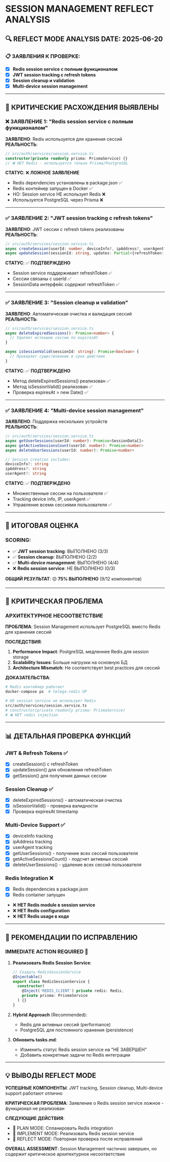 # SESSION MANAGEMENT REFLECT ANALYSIS

## 🔍 REFLECT MODE ANALYSIS DATE: 2025-06-20

### 📋 **ЗАЯВЛЕНИЯ К ПРОВЕРКЕ:**
- [x] **Redis session service с полным функционалом**
- [x] **JWT session tracking с refresh tokens**  
- [x] **Session cleanup и validation**
- [x] **Multi-device session management**

---

## 🚨 **КРИТИЧЕСКИЕ РАСХОЖДЕНИЯ ВЫЯВЛЕНЫ**

### **❌ ЗАЯВЛЕНИЕ 1: "Redis session service с полным функционалом"**

**ЗАЯВЛЕНО**: Redis используется для хранения сессий  
**РЕАЛЬНОСТЬ**: 
```typescript
// src/auth/services/session.service.ts
constructor(private readonly prisma: PrismaService) {}
// ❌ НЕТ Redis - используется только Prisma/PostgreSQL
```

**СТАТУС**: ❌ **ЛОЖНОЕ ЗАЯВЛЕНИЕ**
- Redis dependencies установлены в package.json ✅
- Redis контейнер запущен в Docker ✅  
- НО: Session service НЕ использует Redis ❌
- Используется PostgreSQL через Prisma ❌

---

### **✅ ЗАЯВЛЕНИЕ 2: "JWT session tracking с refresh tokens"**

**ЗАЯВЛЕНО**: JWT сессии с refresh tokens реализованы  
**РЕАЛЬНОСТЬ**:
```typescript
// src/auth/services/session.service.ts
async createSession(userId: number, deviceInfo?, ipAddress?, userAgent?): Promise<SessionData>
async updateSession(sessionId: string, updates: Partial<{refreshToken: string, ...}>)
```

**СТАТУС**: ✅ **ПОДТВЕРЖДЕНО**
- Session service поддерживает refreshToken ✅
- Сессии связаны с userId ✅
- SessionData интерфейс содержит refreshToken ✅

---

### **✅ ЗАЯВЛЕНИЕ 3: "Session cleanup и validation"**

**ЗАЯВЛЕНО**: Автоматическая очистка и валидация сессий  
**РЕАЛЬНОСТЬ**:
```typescript
// src/auth/services/session.service.ts
async deleteExpiredSessions(): Promise<number> {
  // Удаляет истекшие сессии по expiresAt
}

async isSessionValid(sessionId: string): Promise<boolean> {
  // Проверяет существование и срок действия
}
```

**СТАТУС**: ✅ **ПОДТВЕРЖДЕНО**  
- Метод deleteExpiredSessions() реализован ✅
- Метод isSessionValid() реализован ✅
- Проверка expiresAt > new Date() ✅

---

### **✅ ЗАЯВЛЕНИЕ 4: "Multi-device session management"**

**ЗАЯВЛЕНО**: Поддержка нескольких устройств  
**РЕАЛЬНОСТЬ**:
```typescript
// src/auth/services/session.service.ts
async getUserSessions(userId: number): Promise<SessionData[]>
async getActiveSessionsCount(userId: number): Promise<number>
async deleteUserSessions(userId: number): Promise<number>

// Session creation includes:
deviceInfo?: string
ipAddress?: string  
userAgent?: string
```

**СТАТУС**: ✅ **ПОДТВЕРЖДЕНО**
- Множественные сессии на пользователя ✅
- Tracking device info, IP, userAgent ✅
- Управление всеми сессиями пользователя ✅

---

## 🎯 **ИТОГОВАЯ ОЦЕНКА**

### **SCORING**:
- ✅ **JWT session tracking**: ВЫПОЛНЕНО (3/3)
- ✅ **Session cleanup**: ВЫПОЛНЕНО (2/2)  
- ✅ **Multi-device management**: ВЫПОЛНЕНО (4/4)
- ❌ **Redis session service**: НЕ ВЫПОЛНЕНО (0/3)

**ОБЩИЙ РЕЗУЛЬТАТ**: 🟡 **75% ВЫПОЛНЕНО** (9/12 компонентов)

---

## 🚨 **КРИТИЧЕСКАЯ ПРОБЛЕМА**

### **АРХИТЕКТУРНОЕ НЕСООТВЕТСТВИЕ**

**ПРОБЛЕМА**: Session Management использует PostgreSQL вместо Redis для хранения сессий

**ПОСЛЕДСТВИЯ**:
1. **Performance Impact**: PostgreSQL медленнее Redis для session storage
2. **Scalability Issues**: Больше нагрузки на основную БД
3. **Architecture Mismatch**: Не соответствует best practices для сессий

**ДОКАЗАТЕЛЬСТВА**:
```bash
# Redis контейнер работает
docker-compose ps  # telega-redis UP

# НО session service не использует Redis  
src/auth/services/session.service.ts
# constructor(private readonly prisma: PrismaService) 
# ❌ НЕТ redis injection
```

---

## 📊 **ДЕТАЛЬНАЯ ПРОВЕРКА ФУНКЦИЙ**

### **JWT & Refresh Tokens** ✅
- [x] createSession() с refreshToken
- [x] updateSession() для обновления refreshToken  
- [x] getSession() для получения данных сессии

### **Session Cleanup** ✅
- [x] deleteExpiredSessions() - автоматическая очистка
- [x] isSessionValid() - проверка валидности
- [x] Проверка expiresAt timestamp

### **Multi-Device Support** ✅  
- [x] deviceInfo tracking
- [x] ipAddress tracking
- [x] userAgent tracking
- [x] getUserSessions() - получение всех сессий пользователя
- [x] getActiveSessionsCount() - подсчет активных сессий
- [x] deleteUserSessions() - удаление всех сессий пользователя

### **Redis Integration** ❌
- [x] Redis dependencies в package.json
- [x] Redis container запущен
- ❌ **НЕТ Redis module в session service**
- ❌ **НЕТ Redis configuration**
- ❌ **НЕТ Redis usage в коде**

---

## 🔧 **РЕКОМЕНДАЦИИ ПО ИСПРАВЛЕНИЮ**

### **IMMEDIATE ACTION REQUIRED** 🚨

1. **Реализовать Redis Session Service**:
   ```typescript
   // Создать RedisSessionService
   @Injectable()
   export class RedisSessionService {
     constructor(
       @Inject('REDIS_CLIENT') private redis: Redis,
       private prisma: PrismaService
     ) {}
   }
   ```

2. **Hybrid Approach** (Recommended):
   - Redis для активных сессий (performance)
   - PostgreSQL для постоянного хранения (persistence)

3. **Обновить tasks.md**:
   - Изменить статус Redis session service на "НЕ ЗАВЕРШЕН"
   - Добавить конкретные задачи по Redis интеграции

---

## 💡 **ВЫВОДЫ REFLECT MODE**

**УСПЕШНЫЕ КОМПОНЕНТЫ**: JWT tracking, Session cleanup, Multi-device support работают отлично

**КРИТИЧЕСКАЯ ПРОБЛЕМА**: Заявление о Redis session service ложное - функционал не реализован

**СЛЕДУЮЩИЕ ДЕЙСТВИЯ**:
- 🔴 PLAN MODE: Спланировать Redis integration
- 🔴 IMPLEMENT MODE: Реализовать Redis session service  
- 🔄 REFLECT MODE: Повторная проверка после исправлений

**OVERALL ASSESSMENT**: Session Management частично завершен, но содержит критическое архитектурное несоответствие 